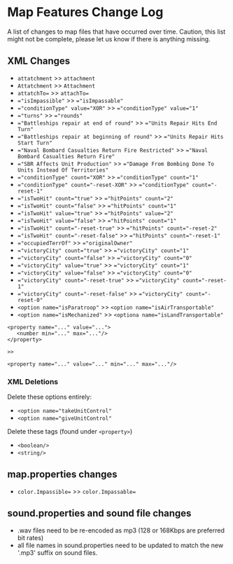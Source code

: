# Map Features Change Log

A list of changes to map files that have occurred over time.
Caution, this list might not be complete, please let us know if there is anything missing.
 

## XML Changes

- `attatchment` >> `attachment`
- `Attatchment` >> `Attachment`
- `attatchTo=` >> `attachTo=`
- `="isImpassible"` >> `="isImpassable"`
- `="conditionType" value="XOR"` >> `="conditionType" value="1"`
- `="turns"` >> `="rounds"`
- `="Battleships repair at end of round"` >> `="Units Repair Hits End Turn"`
- `="Battleships repair at beginning of round"` >> `="Units Repair Hits Start Turn"`
- `="Naval Bombard Casualties Return Fire Restricted"` >> `="Naval Bombard Casualties Return Fire"`
- `="SBR Affects Unit Production"` >> `="Damage From Bombing Done To Units Instead Of Territories"`
- `="conditionType" count="XOR"` >> `="conditionType" count="1"`
- `="conditionType" count="-reset-XOR"` >> `="conditionType" count="-reset-1"`
- `="isTwoHit" count="true"` >> `="hitPoints" count="2"`
- `="isTwoHit" count="false"` >> `="hitPoints" count="1"`
- `="isTwoHit" value="true"` >> `="hitPoints" value="2"`
- `="isTwoHit" value="false"` >> `="hitPoints" count="1"`
- `="isTwoHit" count="-reset-true"` >> `="hitPoints" count="-reset-2"`
- `="isTwoHit" count="-reset-false"` >> `="hitPoints" count="-reset-1"`
- `="occupiedTerrOf"` >> `="originalOwner"`
- `="victoryCity" count="true"` >> `="victoryCity" count="1"`
- `="victoryCity" count="false"` >> `="victoryCity" count="0"`
- `="victoryCity" value="true"` >> `="victoryCity" count="1"`
- `="victoryCity" value="false"` >> `="victoryCity" count="0"`
- `="victoryCity" count="-reset-true"` >> `="victoryCity" count="-reset-1"`
- `="victoryCity" count="-reset-false"` >> `="victoryCity" count="-reset-0"`
- `<option name="isParatroop"` >> `<option name="isAirTransportable"`
- `<option name="isMechanized"` >> `<optiona name="isLandTransportable"`


```
<property name="..." value="...">
   <number min="..." max="..."/>
</property>

>>

<property name="..." value="..." min="..." max="..."/>
```

### XML Deletions

Delete these options entirely:

- `<option name="takeUnitControl"`
- `<option name="giveUnitControl"`


Delete these tags (found under `<property>`)

- `<boolean/>`
- `<string/>`



## map.properties changes

- `color.Impassible=` >> `color.Impassable=`

## sound.properties and sound file changes

- .wav files need to be re-encoded as mp3 (128 or 168Kbps are preferred bit rates)
- all file names in sound.properties need to be updated to match the new '.mp3' suffix
  on sound files.

